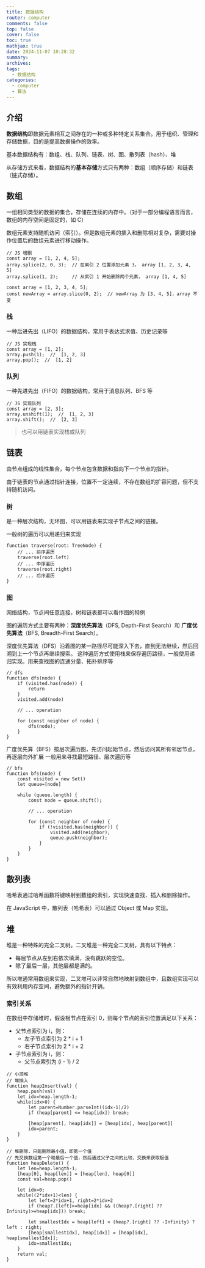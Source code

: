```yaml
---
title: 数据结构
router: computer
comments: false
top: false
cover: false
toc: true
mathjax: true
date: 2024-11-07 10:28:32
summary:
archives:
tags:
  - 数据结构
categories:
  - computer
  - 算法
---
```


## 介绍

**数据结构**即数据元素相互之间存在的一种或多种特定关系集合。用于组织、管理和存储数据，目的是提高数据操作的效率。

基本数据结构有：数组、栈、队列、链表、树、图、散列表（hash）、堆

从存储方式来看，数据结构的**基本存储**方式只有两种：数组（顺序存储）和链表（链式存储）。

<!-- more -->

## 数组

一组相同类型的数据的集合，存储在连续的内存中。（对于一部分编程语言而言，数组的内存空间是固定的，如 C）

数组元素支持随机访问（索引）。但是数组元素的插入和删除相对复杂，需要对操作位置后的数组元素进行移动操作。

```JS
// JS 增删
const array = [1, 2, 4, 5];
array.splice(2, 0, 3);  // 在索引 2 位置添加元素 3， array [1, 2, 3, 4, 5]
array.splice(1, 2);     // 从索引 1 开始删除两个元素， array [1, 4, 5]

const array = [1, 2, 3, 4, 5];
const newArray = array.slice(0, 2);  // newArray 为 [3, 4, 5]，array 不变
```

### 栈

一种后进先出（LIFO）的数据结构，常用于表达式求值、历史记录等

```JS
// JS 实现栈
const array = [1, 2];
array.push(1);  //  [1, 2, 3]
array.pop();  //  [1, 2]
```

### 队列

一种先进先出（FIFO）的数据结构，常用于消息队列、BFS 等

```JS
// JS 实现队列
const array = [2, 3];
array.unshift(1);  //  [1, 2, 3]
array.shift();  //  [2, 3]
```

> 也可以用链表实现栈或队列


## 链表

由节点组成的线性集合，每个节点包含数据和指向下一个节点的指针。

由于链表的节点通过指针连接，位置不一定连续，不存在数组的扩容问题，但不支持随机访问。


### 树

是一种层次结构，无环图，可以用链表来实现子节点之间的链接。

一般树的遍历可以用递归来实现

```JS
function traverse(root: TreeNode) {
    // ... 前序遍历
    traverse(root.left)
    // ... 中序遍历
    traverse(root.right)
    // ... 后序遍历
}
```

### 图

网络结构，节点间任意连接，树和链表都可以看作图的特例

图的遍历方式主要有两种：**深度优先算法**（DFS, Depth-First Search）和 **广度优先算法**（BFS, Breadth-First Search）。

深度优先算法（DFS）沿着图的某一路径尽可能深入下去，直到无法继续，然后回溯到上一个节点再继续搜索。
这种遍历方式使用栈来保存遍历路径，一般使用递归实现。用来查找图的连通分量、拓扑排序等

```JS
// dfs
function dfs(node) {
    if (visited.has(node)) {
        return
    }
    visited.add(node)

    // ... operation

    for (const neighbor of node) {
        dfs(node);
    }
}
```


广度优先算（BFS）按层次遍历图，先访问起始节点，然后访问其所有邻居节点，再逐层向外扩展
一般用来寻找最短路径、层次遍历等

```JS
// bfs
function bfs(node) {
    const visited = new Set()
    let queue=[node]

    while (queue.length) {
        const node = queue.shift();
        
        // ... operation

        for (const neighbor of node) {
            if (!visited.has(neighbor)) {
                visited.add(neighbor);
                queue.push(neighbor);
            }
        }
    }
}
```

## 散列表

哈希表通过哈希函数将键映射到数组的索引，实现快速查找、插入和删除操作。

在 JavaScript 中，散列表（哈希表）可以通过 Object 或 Map 实现。


## 堆

堆是一种特殊的完全二叉树。二叉堆是一种完全二叉树，具有以下特点：
- 每层节点从左到右依次填满，没有跳跃的空位。
- 除了最后一层，其他层都是满的。

所以堆通常用数组来实现，二叉堆可以非常自然地映射到数组中，且数组实现可以有效利用内存空间，避免额外的指针开销。

### 索引关系

在数组中存储堆时，假设根节点在索引 0，则每个节点的索引位置满足以下关系：
 - 父节点索引为 i，则：
    - 左子节点索引为 2 * i + 1
    - 右子节点索引为 2 * i + 2
 - 子节点索引为 i，则：
    - 父节点索引为 (i - 1) / 2


```JS
// 小顶堆
// 堆插入
function heapInsert(val) {
    heap.push(val)
    let idx=heap.length-1;
    while(idx>0) {
        let parent=Number.parseInt((idx-1)/2)
        if (heap[parent] <= heap[idx]) break;

        [heap[parent], heap[idx]] = [heap[idx], heap[parent]]
        idx=parent;
    }
}

// 堆删除，只能删除最小值，即第一个值
// 先交换数组第一个和最后一个值，然后通过父子之间的比较、交换来获取极值
function heapDelete() {
    let len=heap.length-1;
    [heap[0], heap[len]] = [heap[len], heap[0]]
    const val=heap.pop()

    let idx=0;
    while((2*idx+1)<len) {
        let left=2*idx+1, right=2*idx+2
        if (heap?.[left]>=heap[idx] && ((heap?.[right] ?? Infinity)>=heap[idx])) break;

        let smallestIdx = heap[left] < (heap?.[right] ?? -Infinity) ? left : right;
        [heap[smallestIdx], heap[idx]] = [heap[idx], heap[smallestIdx]];
        idx=smallestIdx;
    }
    return val;
}
```